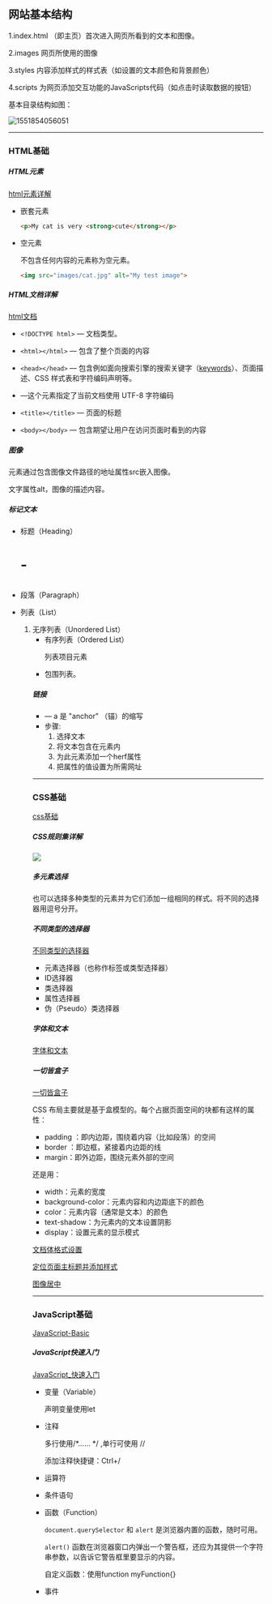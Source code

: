 ## 网站基本结构

1.index.html （即主页）首次进入网页所看到的文本和图像。

2.images 网页所使用的图像

3.styles 内容添加样式的样式表（如设置的文本颜色和背景颜色）

4.scripts 为网页添加交互功能的JavaScripts代码（如点击时读取数据的按钮）



基本目录结构如图：

![1551854056051](C:\Users\Administrator\AppData\Roaming\Typora\typora-user-images\1551854056051.png)



------

### HTML基础

##### HTML元素

[html元素详解](https://developer.mozilla.org/zh-CN/docs/Learn/Getting_started_with_the_web/HTML_basics#HTML_%E5%85%83%E7%B4%A0%E8%AF%A6%E8%A7%A3)

- 嵌套元素 

  ```html
  <p>My cat is very <strong>cute</strong></p>
  ```

- 空元素

  不包含任何内容的元素称为空元素。

  ```html
  <img src="images/cat.jpg" alt="My test image">
  ```

##### HTML文档详解

[html文档](https://developer.mozilla.org/zh-CN/docs/Learn/Getting_started_with_the_web/HTML_basics#HTML_%E6%96%87%E6%A1%A3%E8%AF%A6%E8%A7%A3)

- `<!DOCTYPE html>` — 文档类型。

- `<html></html>` — 包含了整个页面的内容

- `<head></head>` — 包含例如面向搜索引擎的搜索关键字（[keywords](https://developer.mozilla.org/en-US/docs/Glossary/keyword)）、页面描述、CSS 样式表和字符编码声明等。

- <meta charset="utf-8"> —这个元素指定了当前文档使用 UTF-8 字符编码 

- `<title></title>` — 页面的标题
- `<body></body>` — 包含期望让用户在访问页面时看到的内容

##### 图像

<img>元素通过包含图像文件路径的地址属性src嵌入图像。

文字属性alt，图像的描述内容。

##### 标记文本

- 标题（Heading）<h1>-<h6>

- 段落（Paragraph）<p>

- 列表（List）

  1. 无序列表（Unordered List） <ul>
  2. 有序列表（Ordered List）<ol>

  列表项目元素<li>包围列表。

##### 链接

- <a> — a 是 "anchor" （锚）的缩写
- 步骤:
  1. 选择文本
  2. 将文本包含在<a>元素内
  3. 为此<a>元素添加一个herf属性
  4. 把属性的值设置为所需网址

------

### CSS基础

[css基础](https://developer.mozilla.org/zh-CN/docs/Learn/Getting_started_with_the_web/CSS_basics)

##### CSS规则集详解

![](C:\Users\Administrator\Desktop\毕钰\private\private\前端\web-projects\test-site\images\css-declaration.png)

##### 多元素选择

也可以选择多种类型的元素并为它们添加一组相同的样式。将不同的选择器用逗号分开。

##### 不同类型的选择器

[不同类型的选择器](https://developer.mozilla.org/zh-CN/docs/Learn/Getting_started_with_the_web/CSS_basics#%E4%B8%8D%E5%90%8C%E7%B1%BB%E5%9E%8B%E7%9A%84%E9%80%89%E6%8B%A9%E5%99%A8)

- 元素选择器（也称作标签或类型选择器）
- ID选择器
- 类选择器
- 属性选择器
- 伪（Pseudo）类选择器

##### 字体和文本

[字体和文本](https://developer.mozilla.org/zh-CN/docs/Learn/Getting_started_with_the_web/CSS_basics#%E4%B8%8D%E5%90%8C%E7%B1%BB%E5%9E%8B%E7%9A%84%E9%80%89%E6%8B%A9%E5%99%A8)

##### 一切皆盒子

[一切皆盒子](https://developer.mozilla.org/zh-CN/docs/Learn/Getting_started_with_the_web/CSS_basics#%E4%B8%80%E5%88%87%E7%9A%86%E7%9B%92%E5%AD%90)

CSS 布局主要就是基于盒模型的。每个占据页面空间的块都有这样的属性：

- padding ：即内边距，围绕着内容（比如段落）的空间
- border ：即边框，紧接着内边距的线
- margin：即外边距，围绕元素外部的空间

还是用：

- width：元素的宽度
- background-color：元素内容和内边距底下的颜色
- color：元素内容（通常是文本）的颜色
- text-shadow：为元素内的文本设置阴影
- display：设置元素的显示模式

[文档体格式设置](https://developer.mozilla.org/zh-CN/docs/Learn/Getting_started_with_the_web/CSS_basics#%E6%96%87%E6%A1%A3%E4%BD%93%E6%A0%BC%E5%BC%8F%E8%AE%BE%E7%BD%AE)

[定位页面主标题并添加样式](https://developer.mozilla.org/zh-CN/docs/Learn/Getting_started_with_the_web/CSS_basics#%E5%AE%9A%E4%BD%8D%E9%A1%B5%E9%9D%A2%E4%B8%BB%E6%A0%87%E9%A2%98%E5%B9%B6%E6%B7%BB%E5%8A%A0%E6%A0%B7%E5%BC%8F)

[图像居中](https://developer.mozilla.org/zh-CN/docs/Learn/Getting_started_with_the_web/CSS_basics#%E5%9B%BE%E5%83%8F%E5%B1%85%E4%B8%AD)

[^css color-picker-tool]: https://developer.mozilla.org/en-US/docs/Web/CSS/CSS_Colors/Color_picker_tool

------

### JavaScript基础

[JavaScript-Basic](https://developer.mozilla.org/zh-CN/docs/Learn/Getting_started_with_the_web/JavaScript_basics)

##### JavaScript快速入门

[JavaScript_快速入门](https://developer.mozilla.org/zh-CN/docs/Learn/Getting_started_with_the_web/JavaScript_basics#JavaScript_%E5%BF%AB%E9%80%9F%E5%85%A5%E9%97%A8)

- 变量（Variable）

  声明变量使用let

- 注释

  多行使用/*......  */ ,单行可使用 //

  添加注释快捷键：Ctrl+/

- 运算符

- 条件语句

- 函数（Function）

  `document.querySelector` 和 `alert` 是浏览器内置的函数，随时可用。

  `alert()` 函数在浏览器窗口内弹出一个警告框，还应为其提供一个字符串参数，以告诉它警告框里要显示的内容。

  自定义函数：使用function myFunction{}

- 事件

  

 
